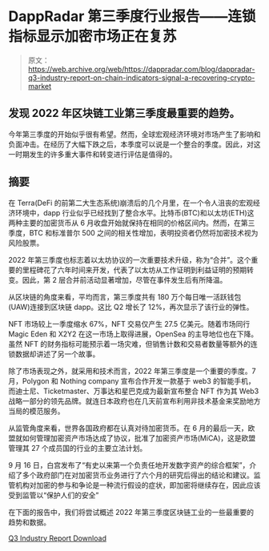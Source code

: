# DappRadar 第三季度行业报告——连锁指标显示加密市场正在复苏

> 原文：<https://web.archive.org/web/https://dappradar.com/blog/dappradar-q3-industry-report-on-chain-indicators-signal-a-recovering-crypto-market>

## 发现 2022 年区块链工业第三季度最重要的趋势。

今年第三季度的开始似乎很有希望。然而，全球宏观经济环境对市场产生了影响和负面冲击。在经历了大幅下跌之后，本季度可以说是一个整合的季度。因此，对这一时期发生的许多重大事件和转变进行评估是值得的。

## 摘要

在 Terra(DeFi 的前第二大生态系统)崩溃后的几个月里，在一个令人沮丧的宏观经济环境中，dapp 行业似乎已经找到了整合水平。比特币(BTC)和以太坊(ETH)这两种主要的加密货币从 6 月收盘开始就保持在相同的价格区间内。然而，在第三季度，BTC 和标准普尔 500 之间的相关性增加，表明投资者仍然将加密技术视为风险股票。

2022 年第三季度也标志着以太坊协议的一次重要技术升级，称为“合并”。这个重要的里程碑花了六年时间来开发，代表了以太坊从工作证明到利益证明的预期转变。因此，第 2 层合并前活动显著增加，尽管在事件发生后有所降温。

从区块链的角度来看，平均而言，第三季度共有 180 万个每日唯一活跃钱包(UAW)连接到区块链 dapp。这比 Q2 增长了 12%，再次显示了该行业的弹性。

NFT 市场较上一季度缩水 67%，NFT 交易仅产生 27.5 亿美元。随着市场同行 Magic Eden 和 X2Y2 在这一市场上取得进展，OpenSea 的主导地位也在下降。虽然 NFT 的财务指标可能预示着一场灾难，但销售计数和交易者数量等额外的连锁数据却讲述了另一个故事。

除了市场表现之外，就采用和技术而言，2022 年第三季度是一个重要的季度。7 月，Polygon 和 Nothing company 宣布合作开发一款基于 web3 的智能手机，而迪士尼、Ticketmaster、万事达和星巴克成为最新宣布整合 NFT 作为其 Web3 战略一部分的领先品牌。就连日本政府也在几天前宣布利用非技术基金来奖励地方当局的模范服务。

从监管角度来看，世界各国政府都在认真对待加密货币。在 6 月的最后一天，欧盟就如何管理加密资产市场达成了协议，批准了加密资产市场(MiCA)，这是欧盟管理其 27 个成员国的行业的主要立法计划。

9 月 16 日，白宫发布了“有史以来第一个负责任地开发数字资产的综合框架”，介绍了多个政府部门在对加密货币业务进行了六个月的研究后得出的结论和建议。监管机构对加密的参与和争论是一种流行假设的症状，即加密将继续存在，因此应该受到监管以“保护人们的安全”

在下面的报告中，我们将尝试概述 2022 年第三季度区块链工业的一些最重要的趋势和数据。

[Q3 Industry Report Download](https://web.archive.org/web/20221202023657/https://drive.google.com/drive/folders/1Q25UPTwTskSQbcCb9tFVgwDUC6f3ho1v)
